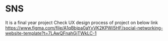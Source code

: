 # SNS
It is a final year project
Check UX design process of project on below link
https://www.figma.com/file/A1qBbjpa0aYvVK2KPWi5HF/social-networking-website-template?t=7LAwQFnahGjTWkLC-1
